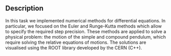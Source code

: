 ## Description

In this task we implemented numerical methods for differential equations. In particular, we focused on the Euler and Runge-Kutta methods which allow to specify the required step precision. These methods are applied to solve a physical problem: the motion of the simple and compound pendulum, which require solving the relative equations of motions. The solutions are visualised using the ROOT library developed by the CERN (C++).
